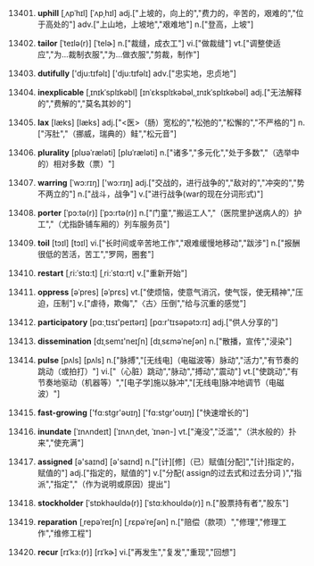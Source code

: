 13401. **uphill**
[ˌʌpˈhɪl]  [ˈʌpˌhɪl]
adj.["上坡的，向上的","费力的，辛苦的，艰难的","位于高处的"]  adv.["上山地，上坡地","艰难地"]  n.["登高，上坡"]  

13402. **tailor**
[ˈteɪlə(r)]  [ˈtelɚ]
n.["裁缝，成衣工"]  vi.["做裁缝"]  vt.["调整使适应","为…裁制衣服","为…做衣服","剪裁，制作"]  

13403. **dutifully**
['dju:tɪfəlɪ]  ['dju:tɪfəlɪ]
adv.["忠实地，忠贞地"]  

13404. **inexplicable**
[ˌɪnɪkˈsplɪkəbl]  [ɪnˈɛksplɪkəbəl,ˌɪnɪkˈsplɪkəbəl]
adj.["无法解释的","费解的","莫名其妙的"]  

13405. **lax**
[læks]  [læks]
adj.["<医>（肠）宽松的","松弛的","松懈的","不严格的"]  n.["泻肚","（挪威，瑞典的）鲑","松元音"]  

13406. **plurality**
[plʊəˈræləti]  [plʊˈræləti]
n.["诸多","多元化","处于多数","（选举中的）相对多数（票）"]  

13407. **warring**
[ˈwɔ:rɪŋ]  ['wɔ:rɪŋ]
adj.["交战的，进行战争的","敌对的","冲突的","势不两立的"]  n.["战斗，战争"]  v.["进行战争(war的现在分词形式)"]  

13408. **porter**
[ˈpɔ:tə(r)]  [ˈpɔ:rtə(r)]
n.["门童","搬运工人","（医院里护送病人的）护工","（尤指卧铺车厢的）列车服务员"]  

13409. **toil**
[tɔɪl]  [tɔɪl]
vi.["长时间或辛苦地工作","艰难缓慢地移动","跋涉"]  n.["报酬很低的苦活，苦工","罗网，圈套"]  

13410. **restart**
[ˌri:ˈstɑ:t]  [ˌri:ˈstɑ:rt]
v.["重新开始"]  

13411. **oppress**
[əˈpres]  [əˈprɛs]
vt.["使烦恼，使意气消沉，使气馁，使无精神","压迫，压制"]  v.["虐待，欺侮","〈古〉压倒","给与沉重的感觉"]  

13412. **participatory**
[pɑ:ˌtɪsɪ'peɪtərɪ]  [pɑ:r'tɪsəpətɔ:rɪ]
adj.["供人分享的"]  

13413. **dissemination**
[dɪˌsemɪ'neɪʃn]  [dɪˌsɛməˈneʃən]
n.["散播，宣传","浸染"]  

13414. **pulse**
[pʌls]  [pʌls]
n.["脉搏","[无线电]（电磁波等）脉动","活力","有节奏的跳动（或拍打）"]  vi.["（心脏）跳动","脉动","搏动","震动"]  vt.["使跳动","有节奏地驱动（机器等）","[电子学]施以脉冲","[无线电]脉冲地调节（电磁波）"]  

13415. **fast-growing**
['fɑ:stɡr'əʊɪŋ]  ['fɑ:stɡr'oʊɪŋ]
["快速增长的"]  

13416. **inundate**
[ˈɪnʌndeɪt]  [ˈɪnʌnˌdet, ˈɪnən-]
vt.["淹没","泛滥","（洪水般的）扑来","使充满"]  

13417. **assigned**
[ə'saɪnd]  [ə'saɪnd]
n.["[计][修]（已）赋值[分配]","[计]指定的，赋值的"]  adj.["指定的，赋值的"]  v.["分配( assign的过去式和过去分词 )","指派","指定","（作为说明或原因）提出"]  

13418. **stockholder**
[ˈstɒkhəʊldə(r)]  [ˈstɑ:khoʊldə(r)]
n.["股票持有者","股东"]  

13419. **reparation**
[ˌrepəˈreɪʃn]  [ˌrɛpəˈreʃən]
n.["赔偿（款项）","修理","修理工作","维修工程"]  

13420. **recur**
[rɪˈkɜ:(r)]  [rɪˈkɚ]
vi.["再发生","复发","重现","回想"]  

